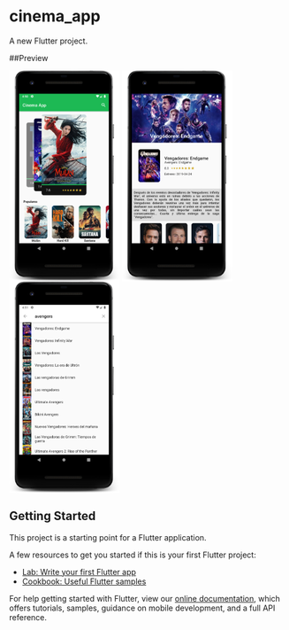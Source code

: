 # cinema_app

A new Flutter project.

##Preview

<img src="https://raw.githubusercontent.com/yaderson/cinema-app-flutter/master/assets/preview/home_page.png" width="200" align=center /> <img src="https://github.com/yaderson/cinema-app-flutter/blob/master/assets/preview/movie_details_page.png?raw=true" width="200" align=center /> <img src="https://github.com/yaderson/cinema-app-flutter/blob/master/assets/preview/search_page.png?raw=true"  width="200" align=center />


## Getting Started

This project is a starting point for a Flutter application.

A few resources to get you started if this is your first Flutter project:

- [Lab: Write your first Flutter app](https://flutter.dev/docs/get-started/codelab)
- [Cookbook: Useful Flutter samples](https://flutter.dev/docs/cookbook)

For help getting started with Flutter, view our
[online documentation](https://flutter.dev/docs), which offers tutorials,
samples, guidance on mobile development, and a full API reference.
